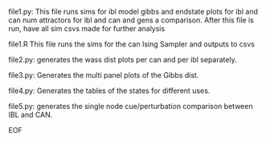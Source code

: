 file1.py:
    This file runs 
        sims for ibl model
        gibbs and endstate plots for ibl and can
        num attractors for ibl and can and gens a comparison.
    After this file is run, have all sim csvs made for further analysis

file1.R
    This file runs the sims for the can Ising Sampler and outputs to csvs

file2.py:
    generates the wass dist plots per can and per ibl separately.

file3.py:
    Generates the multi panel plots of the Gibbs dist.

file4.py:
    Generates the tables of the states for different uses.

file5.py:
    generates the single node cue/perturbation comparison between IBL and CAN.
    
    
EOF